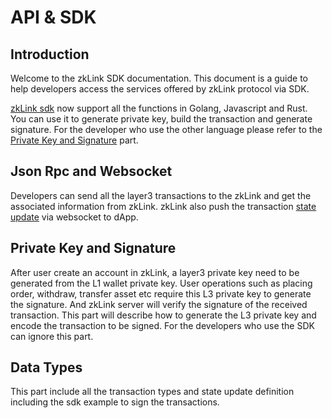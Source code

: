 # API & SDK
## Introduction
Welcome to the zkLink SDK documentation. This document is a guide to help developers access the services offered by zkLink protocol via SDK.

[zkLink sdk](https://github.com/zkLinkProtocol/zklink_sdk) now support all the functions in Golang, Javascript and Rust. You can use it to generate private key, build the transaction and generate signature. For the developer who use the other language please refer to the [Private Key and Signature](./private-key-and-signature) part.

## Json Rpc and Websocket
Developers can send all the layer3 transactions to the zkLink and get the associated information from zkLink. zkLink also push the transaction [state update](./data-types/state-update.md) via websocket to dApp.

## Private Key and Signature
After user create an account in zkLink, a layer3 private key need to be generated from the L1 wallet private key. User operations such as placing order, withdraw, transfer asset etc require this L3 private key to generate the signature. And zkLink server will verify the signature of the received transaction. This part will describe how to generate the L3 private key and encode the transaction to be signed.
For the developers who use the SDK can ignore this part.

## Data Types
This part include all the transaction types and state update definition including the sdk example to sign the transactions.

